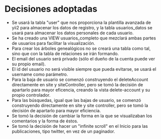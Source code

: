 # Decisiones adoptadas

- Se usará la tabla "user" que nos proporciona la plantilla avanzada de yii2 para almacenar los datos de registro, y la tabla usuarios_datos se usará para almacenar los datos personales de cada usuario.
- Se ha creado una VIEW usuarios_completo que mezclará ambas partes de usuarios para facilitar la visualización.
- Para crear los árboles genealógicos no se creará una tabla como tal, sino que con la tabla de relaciones se irán formando.
- El email del usuario será privado (sólo el dueño de la cuenta puede ver su propio email).
- El id del usuario no será visible siempre que pueda evitarse, se usará el username como parámetro.
- Para la baja de usuario se comenzó construyendo el deleteAccount directamente en site y siteController, pero se tomó la decisión de apartarlo para mayor eficencia, creando la vista delete-account y su propio controlador.
- Para las búsquedas, igual que las bajas de usuario, se comenzó construyendo directamente en site y site controller, pero se tomó la decisión de apartarlo para mayor eficiencia.
- Se tomó la decisión de cambiar la forma en la que se visualizaban los comentarios y la forma de éstos.
- Se tomó la decisión de hacer un "infinite scroll" en el Inicio para las publicaciones, tipo twitter, en vez de un paginador.
